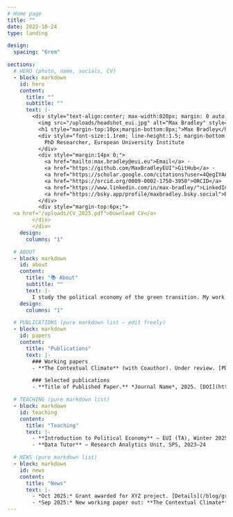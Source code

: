 ```yaml
---
# Home page
title: ""
date: 2022-10-24
type: landing

design:
  spacing: "6rem"

sections:
  # HERO (photo, name, socials, CV)
  - block: markdown
    id: hero
    content:
      title: ""
      subtitle: ""
      text: |-
        <div style="text-align:center; max-width:820px; margin: 0 auto;">
          <img src="/uploads/headshot_eui.jpg" alt="Max Bradley" style="width:220px;height:220px;border-radius:50%;object-fit:cover;margin:10px auto;display:block;">
          <h1 style="margin-top:10px;margin-bottom:8px;">Max Bradley</h1>
          <div style="font-size:1.1rem; line-height:1.5; margin-bottom:14px;">
            PhD Researcher, European University Institute
          </div>
          <div style="margin:14px 0;">
            <a href="mailto:max.bradley@eui.eu">Email</a> ·
            <a href="https://github.com/MaxBradleyEUI">GitHub</a> ·
            <a href="https://scholar.google.com/citations?user=4QegIYAAAAAJ&hl=en">Google Scholar</a> ·
            <a href="https://orcid.org/0009-0002-1750-3950">ORCID</a> ·
            <a href="https://www.linkedin.com/in/max-bradley/">LinkedIn</a> ·
            <a href="https://bsky.app/profile/maxbradley.bsky.social">Bluesky</a>
          </div>
          <div style="margin-top:6px;">
  <a href="/uploads/CV_2025.pdf">Download CV</a>
        </div>
        </div>
    design:
      columns: "1"

  # ABOUT
  - block: markdown
    id: about
    content:
      title: "📚 About"
      subtitle: ""
      text: |-
        I study the political economy of the green transition. My work examines how local human capital concentration shapes firms’ adaptation to decarbonization and how these uneven economic effects translate into political preferences and behavior.
    design:
      columns: "1"

  # PUBLICATIONS (pure markdown list — edit freely)
  - block: markdown
    id: papers
    content:
      title: "Publications"
      text: |-
        ### Working papers
        - **The Contextual Climate** (with Coauthor). Under review. [PDF](/uploads/contextual_climate.pdf) · [Code](https://github.com/MaxBradleyEUI/contextual-climate)

        ### Selected publications
        - **Title of Published Paper.** *Journal Name*, 2025. [DOI](https://doi.org/xx) · [PDF](/uploads/paper.pdf)

  # TEACHING (pure markdown list)
  - block: markdown
    id: teaching
    content:
      title: "Teaching"
      text: |-
        - **Introduction to Political Economy** — EUI (TA), Winter 2025. [Syllabus](/uploads/syllabus_intro_poli_econ.pdf)
        - **Data Tutor** — Research Analytics Unit, SPS, 2023–24

  # NEWS (pure markdown list)
  - block: markdown
    id: news
    content:
      title: "News"
      text: |-
        - *Oct 2025:* Grant awarded for XYZ project. [Details](/blog/grant-xyz/)
        - *Sep 2025:* New working paper out: **The Contextual Climate**. [PDF](/uploads/contextual_climate.pdf)
---
```

